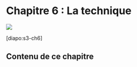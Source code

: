 # Chapitre 6 : La technique

![](![](https://live.staticflickr.com/8145/7137287911_5dd1e91b0d_k.jpg))

[diapo:s3-ch6]

## Contenu de ce chapitre

<script>subPages()</script>